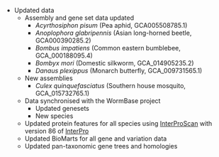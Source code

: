 - Updated data
    - Assembly and gene set data updated
      - _Acyrthosiphon pisum_ (Pea aphid, GCA005508785.1)
      - _Anoplophora glabripennis_ (Asian long-horned beetle, GCA000390285.2)
      - _Bombus impatiens_ (Common eastern bumblebee, GCA_000188095.4)
      - _Bombyx mori_ (Domestic silkworm, GCA_014905235.2)
      - _Danaus plexippus_ (Monarch butterfly, GCA_009731565.1)
    - New assemblies
      - _Culex quinquefasciatus_ (Southern house mosquito, GCA_015732765.1)
    - Data synchronised with the WormBase project
      - Updated genesets
      - New species
    - Updated protein features for all species using [InterProScan](http://www.ebi.ac.uk/interpro/search/sequence-search) with version 86 of [InterPro](https://www.ebi.ac.uk/interpro/)
    - Updated BioMarts for all gene and variation data
    - Updated pan-taxonomic gene trees and homologies
